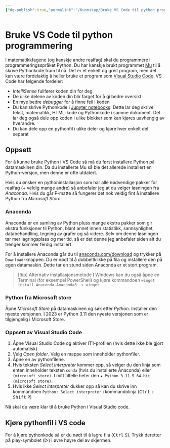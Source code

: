 ```yaml
---
{"dg-publish":true,"permalink":"/Kunnskap/Bruke VS Code til python programmering/","title":"Bruke VS Code til python programmering","tags":["it","it1"]}
---
```



# Bruke VS Code til python programmering
I matematikkfagene (og kanskje andre realfag) skal du programmere i programmeringsspråket Python. Du har kanskje brukt programmet [Mu](https://codewith.mu/) til å skrive Pythonkode fram til nå. Det er et enkelt og greit program, men det kan være fordelaktig å heller bruke et program som [Visual Studio Code](https://code.visualstudio.com/). VS Code har følgende fordeler:

- *IntelliSense* fullfører koden din for deg
- De ulike delene av koden din blir farget for å gi bedre oversikt
- En mye bedre *debugger* for å finne feil i koden
- Du kan skrive Pythonkode i [Jupyter notebooks](https://jupyter.org/). Dette lar deg skrive tekst, matematikk, HTML-kode og Pythonkode i samme dokument. Det lar deg også dele opp koden i ulike blokker som kan kjøres uavhengig av hverandre.
- Du kan dele opp en pythonfil i ulike deler og kjøre hver enkelt del separat

## Oppsett
For å kunne bruke Python i VS Code så må du først installere Python på datamaskinen din. Da du installerte Mu så ble det allerede installert en Python-versjon, men denne er ofte utdatert. 

Hvis du ønsker en pythoninstallasjon som har alle nødvendige pakker for realfag (+ veldig mange andre) så anbefaler jeg at du velger løsningen fra *Anaconda*. Hvis du går P-matte så fungerer det nok veldig fint å installere Python fra *Microsoft Store*.

### Anaconda
Anaconda er en samling av Python pluss mange ekstra pakker som gir ekstra funksjoner til Python, blant annet innen statistikk, sannsynlighet, databehandling, tegning av grafer og så videre. Selv om denne løsningen tar mer lagringsplass og mer tid, så er det denne jeg anbefaler siden alt du trenger kommer ferdig installert.

For å installere Anaconda går du til [anaconda.com/download](https://www.anaconda.com/download) og trykker på `Download`-knappen. Du er nødt til å dobbeltklikke på fila og installere den på egen datamaskin. Dette tar en stund siden Anaconda er et stort program.

>[!tip] Alternativ installasjonsmetode
>I Windows kan du også åpne en Terminal (for eksempel PowerShell) og kjøre kommandoen `winget install Anaconda.Anaconda3 -s winget`

### Python fra Microsoft store
Åpne *Microsoft Store* på datamaskinen og søk etter *Python*. Installer den nyeste versjonen. I 2023 er Python 3.11 den nyeste versjonen som er tilgjengelig i Microsoft Store.

### Oppsett av Visual Studio Code
1. Åpne Visual Studio Code og aktiver IT1-profilen (hvis dette ikke ble gjort automatisk).
2. Velg *Open folder*. Velg en mappe som inneholder pythonfiler.
3. Åpne en av pythonfilene. 
4. Hvis teksten *Select interpreter* kommer opp, så velger du den linja som enten inneholder teksten `conda` (hvis du installerte Anaconda) eller `(microsoft store)`. I mitt tilfelle heter den `★ Python 3.11.5 64-bit (microsoft store)`.
5. Hvis ikke *Select interpreter* dukker opp så kan du skrive inn kommandoen `Python: Select interpreter` i kommandolinja (<kbd>Ctrl</kbd> <kbd>⇧ Shift</kbd> <kbd>P</kbd>)

Nå skal du være klar til å bruke Python i Visual Studio code. 

## Kjøre pythonfil i VS code
For å kjøre pythonkode så er du nødt til å lagre fila (<kbd>Ctrl</kbd> <kbd>S</kbd>). Trykk deretter på play-symbolet (▷) i øvre høyre del av skjermen.
